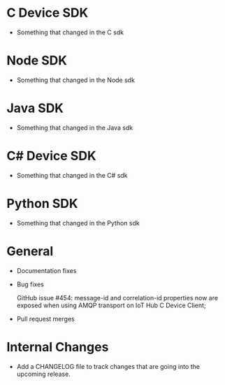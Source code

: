 # C Device SDK
- Something that changed in the C sdk

# Node SDK
- Something that changed in the Node sdk

# Java SDK
- Something that changed in the Java sdk

# C# Device SDK
- Something that changed in the C# sdk

# Python SDK
- Something that changed in the Python sdk

# General
- Documentation fixes

- Bug fixes
  
	GitHub issue #454: message-id and correlation-id properties now are exposed when using AMQP transport on IoT Hub C Device Client;

- Pull request merges

# Internal Changes
- Add a CHANGELOG file to track changes that are going into the upcoming release.

